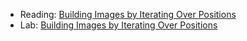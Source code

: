 * Reading: [Building Images by Iterating Over Positions](../readings/iterate-positions-reading.html)
* Lab: [Building Images by Iterating Over Positions](../labs/iterate-positions-lab.html)
